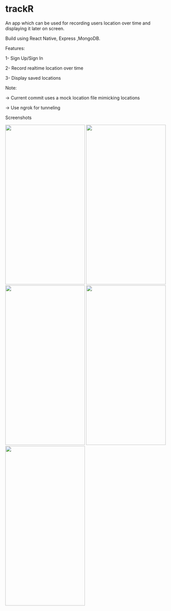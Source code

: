 # trackR
An app which can be used for recording users location over time and displaying it later on screen.

Build using React Native, Express ,MongoDB.



Features:

1- Sign Up/Sign In 

2- Record realtime location over time

3- Display saved locations 

Note:

-> Current commit uses a mock location file mimicking locations

-> Use ngrok for tunneling 

Screenshots


<img src="https://user-images.githubusercontent.com/19277490/155847074-4eb2e6a9-aa6a-49fc-aefa-31c8c99e46a8.PNG" width="250" height="500"/>
<img src="https://user-images.githubusercontent.com/19277490/155847078-e2bea5b6-7313-4ba2-b673-2937627989ff.PNG" width="250" height="500"/>
<img src="https://user-images.githubusercontent.com/19277490/155847079-c9408029-2087-4d01-a0a2-3bb0ea12e084.PNG" width="250" height="500"/>
<img src="https://user-images.githubusercontent.com/19277490/155847047-15755359-24e7-4350-885e-542373f9fa66.jpg" width="250" height="500"/>
<img src="https://user-images.githubusercontent.com/19277490/155847067-e8940650-c61a-44d1-b60d-23ff01028ebd.PNG" width="250" height="500"/>
